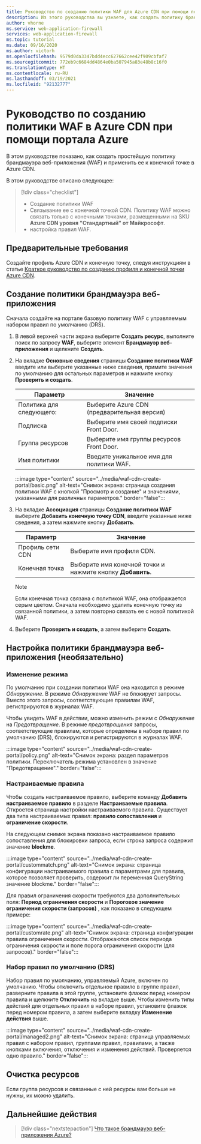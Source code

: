 ```yaml
---
title: Руководство по созданию политики WAF для Azure CDN при помощи портала Azure
description: Из этого руководства вы узнаете, как создать политику брандмауэра веб-приложения в Azure CDN с помощью портала Azure.
author: vhorne
ms.service: web-application-firewall
services: web-application-firewall
ms.topic: tutorial
ms.date: 09/16/2020
ms.author: victorh
ms.openlocfilehash: 9579d0da3347bdd4ecc627662cee42f909cbfaf7
ms.sourcegitcommit: 772eb9c6684dd4864e0ba507945a83e48b8c16f0
ms.translationtype: HT
ms.contentlocale: ru-RU
ms.lasthandoff: 03/19/2021
ms.locfileid: "92132777"
---
```

# <a name="tutorial-create-a-waf-policy-on-azure-cdn-using-the-azure-portal"></a>Руководство по созданию политики WAF в Azure CDN при помощи портала Azure

В этом руководстве показано, как создать простейшую политику брандмауэра веб-приложения (WAF) и применить ее к конечной точке в Azure CDN.

В этом руководстве описано следующее:

> [!div class="checklist"]
> * Создание политики WAF
> * Связывание ее с конечной точкой CDN. Политику WAF можно связать только с конечными точками, размещенными на SKU **Azure CDN уровня "Стандартный" от Майкрософт**.
> * настройка правил WAF.

## <a name="prerequisites"></a>Предварительные требования

Создайте профиль Azure CDN и конечную точку, следуя инструкциям в статье [Краткое руководство по созданию профиля и конечной точки Azure CDN](../../cdn/cdn-create-new-endpoint.md). 

## <a name="create-a-web-application-firewall-policy"></a>Создание политики брандмауэра веб-приложения

Сначала создайте на портале базовую политику WAF с управляемым набором правил по умолчанию (DRS).

1. В левой верхней части экрана выберите **Создать ресурс**, выполните поиск по запросу **WAF**, выберите элемент **Брандмауэр веб-приложения** и щелкните **Создать**.
2. На вкладке **Основные сведения** страницы **Создание политики WAF** введите или выберите указанные ниже сведения, примите значения по умолчанию для остальных параметров и нажмите кнопку **Проверить и создать**.

    | Параметр                 | Значение                                              |
    | ---                     | ---                                                |
    | Политика для следующего:            |Выберите Azure CDN (предварительная версия)|
    | Подписка            |Выберите имя своей подписки Front Door.|
    | Группа ресурсов          |Выберите имя группы ресурсов Front Door.|
    | Имя политики             |Введите уникальное имя для политики WAF.|

   :::image type="content" source="../media/waf-cdn-create-portal/basic.png" alt-text="Снимок экрана: страница создания политики WAF с кнопкой &quot;Просмотр и создание&quot; и значениями, указанными для различных параметров." border="false":::

3. На вкладке **Ассоциация** страницы **Создание политики WAF** выберите **Добавить конечную точку CDN**, введите указанные ниже сведения, а затем нажмите кнопку **Добавить**.

    | Параметр                 | Значение                                              |
    | ---                     | ---                                                |
    | Профиль сети CDN              | Выберите имя профиля CDN.|
    | Конечная точка           | Выберите имя конечной точки и нажмите кнопку **Добавить**.|
    
    > [!NOTE]
    > Если конечная точка связана с политикой WAF, она отображается серым цветом. Сначала необходимо удалить конечную точку из связанной политики, а затем повторно связать ее с новой политикой WAF.
1. Выберите **Проверить и создать**, а затем выберите **Создать**.

## <a name="configure-web-application-firewall-policy-optional"></a>Настройка политики брандмауэра веб-приложения (необязательно)

### <a name="change-mode"></a>Изменение режима

По умолчанию при создании политики WAF она находится в режиме *Обнаружение*. В режиме *Обнаружение* WAF не блокирует запросы. Вместо этого запросы, соответствующие правилам WAF, регистрируются в журналах WAF.

Чтобы увидеть WAF в действии, можно изменить режим с *Обнаружение* на *Предотвращение*. В режиме *предотвращения* запросы, соответствующие правилам, которые определены в наборе правил по умолчанию (DRS), блокируются и регистрируются в журналах WAF.

 :::image type="content" source="../media/waf-cdn-create-portal/policy.png" alt-text="Снимок экрана: раздел параметров политики. Переключатель режима установлен в значение &quot;Предотвращение&quot;." border="false":::

### <a name="custom-rules"></a>Настраиваемые правила

Чтобы создать настраиваемое правило, выберите команду **Добавить настраиваемое правило** в разделе **Настраиваемые правила**. Откроется страница настройки настраиваемого правила. Существует два типа настраиваемых правил: **правило сопоставления** и **ограничение скорости**.

На следующем снимке экрана показано настраиваемое правило сопоставления для блокировки запроса, если строка запроса содержит значение **blockme**.

:::image type="content" source="../media/waf-cdn-create-portal/custommatch.png" alt-text="Снимок экрана: страница конфигурации настраиваемого правила с параметрами для правила, которое позволяет проверить, содержит ли переменная QueryString значение blockme." border="false":::

Для правил ограничения скорости требуются два дополнительных поля: **Период ограничения скорости** и **Пороговое значение ограничения скорости (запросов)** , как показано в следующем примере:

:::image type="content" source="../media/waf-cdn-create-portal/customrate.png" alt-text="Снимок экрана: страница конфигурации правила ограничения скорости. Отображаются список периода ограничения скорости и поле порога ограничения скорости (для запросов)." border="false":::

### <a name="default-rule-set-drs"></a>Набор правил по умолчанию (DRS)

Набор правил по умолчанию, управляемый Azure, включен по умолчанию. Чтобы отключить отдельное правило в группе правил, разверните правила в этой группе, установите флажок перед номером правила и щелкните **Отключить** на вкладке выше. Чтобы изменить типы действий для отдельных правил в наборе правил, установите флажок перед номером правила, а затем выберите вкладку **Изменение действия** выше.

 :::image type="content" source="../media/waf-cdn-create-portal/managed2.png" alt-text="Снимок экрана: страница управляемых правил с набором правил, группами правил, правилами, а также кнопками включения, отключения и изменения действий. Проверяется одно правило." border="false":::

## <a name="clean-up-resources"></a>Очистка ресурсов

Если группа ресурсов и связанные с ней ресурсы вам больше не нужны, их можно удалить.


## <a name="next-steps"></a>Дальнейшие действия

> [!div class="nextstepaction"]
> [Что такое брандмауэр веб-приложения Azure?](../overview.md)
